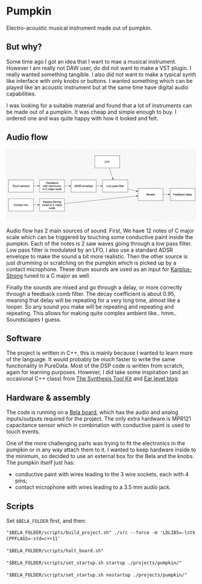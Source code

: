 # Pumpkin

Electro-acoustic musical instrument made out of pumpkin.

## But why?

Some time ago I got an idea that I want to mae a musical instrument. However I am really not DAW user, do did not want to make a VST plugin. I really wanted something tangible. I also did not want to make a typical synth like interface with only knobs or buttons. I wanted something which can be played like an acoustic instrument but at the same time have digital audio capabilities.

I was looking for a suitable material and found that a lot of instruments can be made out of a pumpkin. It was cheap and simple enough to buy. I ordered one and was quite happy with how it looked and felt.

## Audio flow

![audio flow](./assets/audio-flow.png)

Audio flow has 2 main sources of sound. First, We have 12 notes of C major scale which can be triggered by touching some conductive paint inside the pumpkin. Each of the notes is 2 saw waves going through a low pass filter. Low pass filter is modulated by an LFO. I also use a standard ADSR envelope to make the sound a bit more realistic. Then the other source is just drumming or scratching on the pumpkin which is picked up by a contact microphone. These drum sounds are used as an input for [Karplus-Strong](https://en.wikipedia.org/wiki/Karplus%E2%80%93Strong_string_synthesis) tuned to a C major as well.

Finally the sounds are mixed and go through a delay, or more correctly through a feedback comb filter. The decay coefficient is about 0.95, meaning that delay will be repeating for a very long time, almost like a looper. So any sound you make will be repeating and repeating and repeating. This allows for making quite complex ambient like.. hmm.. Soundscapes I guess.

## Software

The project is written in C++, this is mainly because I wanted to learn more of the language. It would probably be much faster to write the same functionality in PureData. Most of the DSP code is written from scratch, again for learning purposes. However, I did take some inspiration (and an occasional C++ class) from [The Synthesis Tool Kit](https://ccrma.stanford.edu/software/stk/) and [Ear level blog](https://www.earlevel.com/main/).

## Hardware & assembly

The code is running on a [Bela board](https://github.com/BelaPlatform/Bela), which has the audio and analog inputs/outputs required for the project. The only extra hardware is MPR121 capacitance sensor which in combination with conductive paint is used to touch events.

One of the more challenging parts was trying to fit the electronics in the pumpkin or in any way attach them to it. I wanted to keep hardware inside to the minimum, so decided to use an external box for the Bela and the knobs. The pumpkin itself just has:

- conductive paint with wires leading to the 3 wire sockets, each with 4 pins;
- contact microphone with wires leading to a 3.5 mm audio jack.

## Scripts

Set `$BELA_FOLDER` first, and then:

```console
"$BELA_FOLDER/scripts/build_project.sh" ./src --force -m 'LDLIBS=-lstk CPPFLAGS=-std=c++11'

"$BELA_FOLDER/scripts/halt_board.sh"

"$BELA_FOLDER/scripts/set_startup.sh startup ./projects/pumpkin/"

"$BELA_FOLDER/scripts/set_startup.sh nostartup ./projects/pumpkin/"
```
